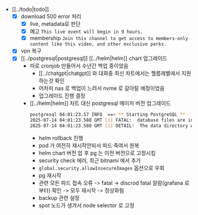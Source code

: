 - [[../todo|todo]]
  - [X] download 500 error 처리
    - [X] live, metadata로 판단
    - [X] 예고 `This live event will begin in 9 hours.`
    - [X] membership `Join this channel to get access to members-only content like this video, and other exclusive perks.`
  - [X] vpn 복구
  - [X] [[../postgresql|postgresql]] [[../helm|helm]] chart 업그레이드
    - 따로 cronjob 만들어서 수년간 백업 중이었음
      - [[../chatgpt|chatgpt]] 와 대화중 최신 차트에서는 헬름레벨에서 지원하는것 확인
      - 어차피 nas 로 백업이 느려서 nvme 로 갈아탈 예정이었음
      - 업그레이드 진행 결정
    - [[../helm|helm]] 차트 대신  postgresql 메이저 버전 업그레이드
      ```sh
      postgresql 04:01:23.57 INFO  ==> ** Starting PostgreSQL **
      2025-07-14 04:01:23.588 GMT [1] FATAL:  database files are incompatible with server
      2025-07-14 04:01:23.588 GMT [1] DETAIL:  The data directory was initialized by PostgreSQL version 15, which is not compatible with this version 16.2.
      ```
      - helm rollback 진행
      - pod 가 여전히 재시작안되서 파드 죽여서 원복
      - helm chart 버전 업 후 pg 는 이전 버전으로 고정시킴
      - security check 에러, 최근 bitnami 에서 추가
      - `global.security.allowInsecureImages` 옵션으로 우회
      - pg 재시작
      - 관련 모든 파드 접속 오류 -> fatal -> discrod fatal 알람(grafana 로부터) 확인 -> 모두 재시작 -> 정상화됨
      - backup 관련 설정
      - spot 노드가 생겨서 node selector 로 고정
